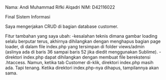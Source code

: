 Nama: Andi Muhammad Rifki Alqadri
NIM: D42116022

Final Sistem Informasi

Saya mengerjakan CRUD di bagian database customer.

Fitur tambahan yang saya ubah:
-kesalahan teknis dimana gambar loading selalu berputar terus, akhirnya dihilangkan dengan menghapus bagian page loader,
di dalam file index.php yang tersimpan di folder views/admin (aslinya ada di baris 36 sampai baris 52 jika diedit menggunakan Sublime).
-direktori index.php dapat dihilangkan dengan membuat file berekstensi .htaccess. Namun, ketika tab Customer di-klik,
direktori index.php masih ada. Tapi tenang. Ketika direktori index.php-nya dihapus, tampilannya akan sama.